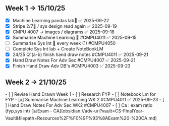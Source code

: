 <h2>Week 1  -> 15/10/25 </h2>

- [x] Machine Learning pandas lab📅 ✅ 2025-09-22
- [x] Stripe 2/7🔺  / sys design read again ✅ 2025-09-19
- [x] CMPU 4007 -> images / diagrams ✅ 2025-09-18
- [x] <span style="color:rgb(0, 0, 0)">Summarise Machine Learning  🔽 #CMPU4011 ✅ 2025-09-15</span>
- [ ] Summarise Sys Int 🔁 every week (1) #CMPU4050
- [ ] Complete Sys Int lab + Create NoteBookLM
- [x] 24/25 Q1(a-b) finish hand draw notes #CMPU4011 ✅ 2025-09-21
- [x] Hand Draw Notes For Adv Sec #CMPU4007 ✅ 2025-09-21
- [x] Finish Hand Draw Adv DB's #CMPU4003 ✅ 2025-09-23

<h2>Week 2  -> 21/10/25 </h2>
- [ ] Revise Hand Drawn Week 1
- [ ] Research FYP
- [ ] Notebook Lm for FYP
- [x] Summarise Machine Learning WK 2 #CMPU4011 ✅ 2025-09-23
- [ ] Hand Draw Notes For Adv Sec WK2 #CMPU4007
- [ ] Ca : exam ratio (fyp,sys int) [📊Exam - CA](obsidian://adv-uri?vault=CS-FinalYear-Vault&filepath=Resources%2F%F0%9F%93%8AExam%20-%20CA.md)